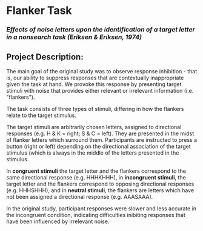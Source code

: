 # Flanker Task
### *Effects of noise letters upon the identification of a target letter in a nonsearch task (Eriksen & Eriksen, 1974)*

## Project Description: 

The main goal of the original study was to observe response inhibition - that is, our ability to suppress responses that are contextually inappropriate given the task at hand. We provoke this response by presenting target stimuli with noise that provides either relevant or irrelevant information (i.e. "flankers"). 

The task consists of three types of stimuli, differing in how the flankers relate to the target stimulus. 

The target stimuli are arbitrarily chosen letters, assigned to directional responses (e.g. H & K = right; S & C = left). They are presented in the midst of flanker letters which surround them. Participants are instructed to press a button (right or left) depending on the directional association of the target stimulus (which is always in the middle of the letters presented in the stimulus. 

In **congruent stimuli** the target letter and the flankers correspond to the same directional response (e.g. HHHKHHH), in **incongruent stimuli**, the target letter and the flankers correspond to opposing directional responses (e.g. HHHSHHH), and in **neutral stimuli**, the flankers are letters which have not been assigned a directional response (e.g. AAASAAA). 

In the original study, participant responses were slower and less accurate in the incongruent condition, indicating difficulties inibiting responses that have been influenced by irrelevant noise. 

